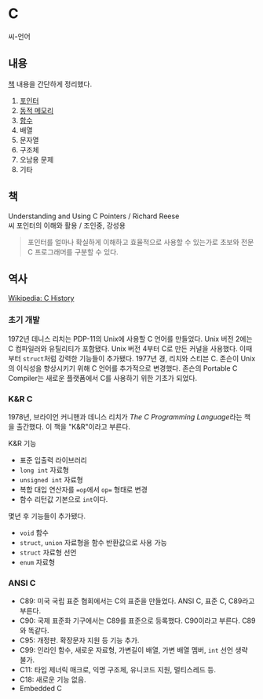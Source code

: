 # C

씨-언어

## 내용

[책](#책) 내용을 간단하게 정리했다.

1. [포인터](pointer.md)
2. [동적 메모리](dynamic.md)
3. [함수](function.md)
4. 배열
5. 문자열
6. 구조체
7. 오남용 문제
8. 기타

## 책

Understanding and Using C Pointers / Richard Reese  
씨 포인터의 이해와 활용 / 조인중, 강성용

> 포인터를 얼마나 확실하게 이해하고 효율적으로 사용할 수 있는가로 초보와 전문 C 프로그래머를 구분할 수 있다.

## 역사

[Wikipedia: C History](https://en.wikipedia.org/wiki/C_(programming_language)#History)

### 초기 개발

1972년 데니스 리치는 PDP-11의 Unix에 사용할 C 언어를 만들었다. Unix 버전 2에는 C 컴파일러와 유틸리티가 포함됐다. Unix 버전 4부터 C로 만든 커널을 사용했다. 이때부터 `struct`처럼 강력한 기능들이 추가됐다. 1977년 경, 리치와 스티븐 C. 존슨이 Unix의 이식성을 향상시키기 위해 C 언어를 추가적으로 변경했다. 존슨의 Portable C Compiler는 새로운 플랫폼에서 C를 사용하기 위한 기초가 되었다.

### K&R C

1978년, 브라이언 커니핸과 데니스 리치가 *The C Programming Language*라는 책을 출간했다. 이 책을 "K&R"이라고 부른다.

K&R 기능
- 표준 입출력 라이브러리
- `long int` 자료형
- `unsigned int` 자료형
- 복합 대입 연산자를 `=op`에서 `op=` 형태로 변경
- 함수 리턴값 기본으로 `int`이다.

몇년 후 기능들이 추가됐다.
- `void` 함수
- `struct`, `union` 자료형을 함수 반환값으로 사용 가능
- `struct` 자료형 선언
- `enum` 자료형

### ANSI C

- C89: 미국 국립 표준 협회에서는 C의 표준을 만들었다. ANSI C, 표준 C, C89라고 부른다.
- C90: 국제 표준화 기구에서는 C89를 표준으로 등록했다. C90이라고 부른다. C89와 똑같다.
- C95: 개정판. 확장문자 지원 등 기능 추가.
- C99: 인라인 함수, 새로운 자료형, 가변길이 배열, 가변 배열 멤버, `int` 선언 생략 불가.
- C11: 타입 제너릭 매크로, 익명 구조체, 유니코드 지원, 멀티스레드 등.
- C18: 새로운 기능 없음.
- Embedded C
